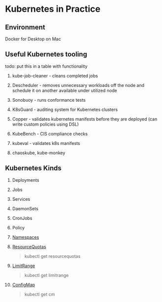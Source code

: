 # Kubernetes in Practice

## Environment

Docker for Desktop on Mac

## Useful Kubernetes tooling 
todo: put this in a table with functionality

1. kube-job-cleaner - cleans completed jobs

2. Descheduler - removes unnecessary workloads off the node and schedule it on another available under utilized node

3. Sonobuoy - runs conformance tests

4. K8sGuard - auditing system for Kubernetes clusters

5. Copper - validates kubernetes manifests before they are deployed (can write custom policies using DSL)

6. KubeBench - CIS compliance checks

7. kubeval - validates k8s manifests

8. chaoskube, kube-monkey

## Kubernetes Kinds

1. Deployments

2. Jobs

3. Services

4. DaemonSets

5. CronJobs

6. Policy

7. [Namespaces](https://github.com/suryaval/workbook/blob/master/kubernetes-in-practice/namespace.yaml)

8. [ResourceQuotas](https://github.com/suryaval/workbook/blob/master/kubernetes-in-practice/ResourceQuota.yaml)

    > kubectl get resourcequotas

9. [LimitRange](./LimitRange.yaml)

    > kubectl get limitrange

10. [ConfigMap](./ConfigMap.yaml)

    >   kubectl get cm
